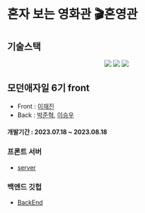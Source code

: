 # 혼자 보는 영화관 🎬혼영관

## **기술스택**
<p align="center">
  <img src="https://img.shields.io/badge/Node.js-#339933?style=for-the-badge&logo=Node.js&logoColor=white" />
  <img src="https://img.shields.io/badge/javascript-#F7DF1E?style=for-the-badge&logo=javascript&logoColor=white" />
  <img src="https://img.shields.io/badge/React.js-#61DAFB?style=for-the-badge&logo=React.js&logoColor=white" />
</p>

## 모던애자일 6기 front 
  - Front : [이재진](https://github.com/zzzRYT)
  - Back : [박준혁](https://github.com/NicoDora), [이승우](https://github.com/2swo)
  
#### 개발기간 : 2023.07.18 ~ 2023.08.18

### 프론트 서버
  - [server](http://43.201.38.21/)
### 백엔드 깃헙
  - [BackEnd](https://github.com/modern-agile-team/6term-mini-back)

